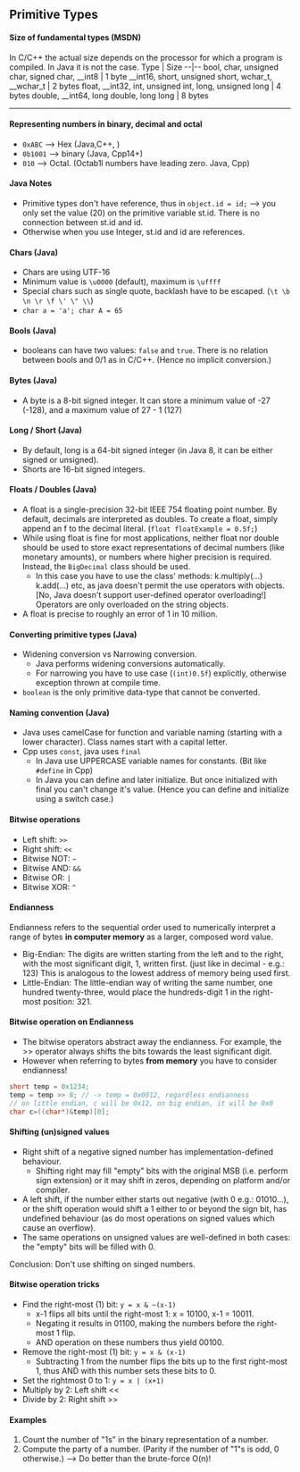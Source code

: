 ## Primitive Types
#### Size of fundamental types (MSDN)
In C/C++ the actual size depends on the processor for which a program is compiled. In Java it is not the case.
Type  |  Size
--|--
bool, char, unsigned char, signed char, __int8  |  1 byte
__int16, short, unsigned short, wchar_t, __wchar_t  |  	2 bytes
float, __int32, int, unsigned int, long, unsigned long  |  4 bytes
double, __int64, long double, long long  |  8 bytes
___

#### Representing numbers in binary, decimal and octal
- `0xABC` --> Hex (Java,C++, )
- `0b1001` --> binary (Java, Cpp14+)
- `010` --> Octal. (Octab1l numbers have leading zero. Java, Cpp)

#### Java Notes
- Primitive types don't have reference, thus in `object.id = id;` --> you only set the value (20) on the primitive variable st.id. There is no connection between st.id and id.
- Otherwise when you use Integer, st.id and id are references.

#### Chars (Java)
- Chars are using UTF-16
- Minimum value is `\u0000` (default), maximum is `\uffff`
- Special chars such as single quote, backlash have to be escaped. (`\t \b \n \r \f \' \" \\`)
- `char a = 'a'; char A = 65`

#### Bools (Java)
- booleans can have two values: `false` and `true`. There is no relation between bools and 0/1 as in C/C++. (Hence no implicit conversion.)

#### Bytes (Java)
- A byte is a 8-bit signed integer. It can store a minimum value of -27 (-128), and a maximum value of 27 - 1 (127)

#### Long / Short (Java)
- By default, long is a 64-bit signed integer (in Java 8, it can be either signed or unsigned).
- Shorts are 16-bit signed integers.

#### Floats / Doubles (Java)
- A float is a single-precision 32-bit IEEE 754 floating point number. By default, decimals are interpreted as doubles. To create a float, simply append an f to the decimal literal. (`float floatExample = 0.5f;`)
- While using float is fine for most applications, neither float nor double should be used to store exact representations of decimal numbers (like monetary amounts), or numbers where higher precision is required. Instead, the `BigDecimal` class should be used.
  - In this case you have to use the class' methods: k.multiply(...) k.add(...) etc, as java doesn't permit the use operators with objects. [No, Java doesn't support user-defined operator overloading!] Operators are only overloaded on the string objects.
- A float is precise to roughly an error of 1 in 10 million.

#### Converting primitive types (Java)
- Widening conversion vs Narrowing conversion.
  - Java performs widening conversions automatically.
  - For narrowing you have to use case (`(int)0.5f`) explicitly, otherwise exception thrown at compile time.
- `boolean` is the only primitive data-type that cannot be converted.

#### Naming convention (Java)
- Java uses camelCase for function and variable naming (starting with a lower character). Class names start with a capital letter.
- Cpp uses `const`, java uses `final`
  - In Java use UPPERCASE variable names for constants. (Bit like `#define` in Cpp)
  - In Java you can define and later initialize. But once initialized with final you can't change it's value. (Hence you can define and initialize using a switch case.)

#### Bitwise operations
- Left shift: `>>`
- Right shift: `<<`
- Bitwise NOT: `~`
- Bitwise AND: `&&`
- Bitwise OR: `|`
- Bitwise XOR: `^`

#### Endianness
Endianness refers to the sequential order used to numerically interpret a range of bytes **in computer memory** as a larger, composed word value.
- Big-Endian: The digits are written starting from the left and to the right, with the most significant digit, 1, written first. (just like in decimal - e.g.: 123) This is analogous to the lowest address of memory being used first.
- Little-Endian: The little-endian way of writing the same number, one hundred twenty-three, would place the hundreds-digit 1 in the right-most position: 321.

#### Bitwise operation on Endianness
- The bitwise operators abstract away the endianness. For example, the >> operator always shifts the bits towards the least significant digit.
- However when referring to bytes **from memory** you have to consider endianness!
```cpp
short temp = 0x1234;
temp = temp >> 8; // -> temp = 0x0012, regardless endianness
// on little endian, c will be 0x12, on big endian, it will be 0x0
char c=((char*)&temp)[0];
```

#### Shifting (un)signed values
- Right shift of a negative signed number has implementation-defined behaviour.
  - Shifting right may fill "empty" bits with the original MSB (i.e. perform sign extension) or it may shift in zeros, depending on platform and/or compiler.
- A left shift, if the number either starts out negative (with 0 e.g.: 01010...), or the shift operation would shift a 1 either to or beyond the sign bit, has undefined behaviour (as do most operations on signed values which cause an overflow).
- The same operations on unsigned values are well-defined in both cases: the "empty" bits will be filled with 0.

Conclusion: Don't use shifting on singed numbers.


#### Bitwise operation tricks
- Find the right-most (1) bit: `y = x & ~(x-1)`
  - x-1 flips all bits until the right-most 1: x = 10100, x-1 = 10011.
  - Negating it results in 01100, making the numbers before the right-most 1 flip.
  - AND operation on these numbers thus yield 00100.
- Remove the right-most (1) bit: `y = x & (x-1)`
  - Subtracting 1 from the number flips the bits up to the first right-most 1, thus AND with this number sets these bits to 0.
- Set the rightmost 0 to 1: `y = x | (x+1)`
- Multiply by 2: Left shift <<
- Divide by 2: Right shift >>

#### Examples
1. Count the number of "1s" in the binary representation of a number.
2. Compute the party of a number. (Parity if the number of "1"s is odd, 0 otherwise.) --> Do better than the brute-force O(n)!
